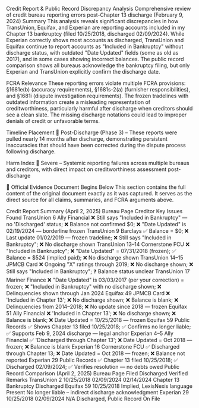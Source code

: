 Credit Report & Public Record Discrepancy Analysis
Comprehensive review of credit bureau reporting errors post-Chapter 13 discharge (February 9, 2024)
Summary
This analysis reveals significant discrepancies in how TransUnion, Equifax, and Experian are reporting accounts included in my Chapter 13 bankruptcy (filed 10/25/2018, discharged 02/09/2024). While Experian correctly shows most accounts as discharged, TransUnion and Equifax continue to report accounts as "Included in Bankruptcy" without discharge status, with outdated "Date Updated" fields (some as old as 2017), and in some cases showing incorrect balances. The public record comparison shows all bureaus acknowledge the bankruptcy filing, but only Experian and TransUnion explicitly confirm the discharge date.

FCRA Relevance
These reporting errors violate multiple FCRA provisions: §1681e(b) (accuracy requirements), §1681s-2(a) (furnisher responsibilities), and §1681i (dispute investigation requirements). The frozen tradelines with outdated information create a misleading representation of creditworthiness, particularly harmful after discharge when creditors should see a clean slate. The missing discharge notations could lead to improper denials of credit or unfavorable terms.

Timeline Placement
🔴 Post-Discharge (Phase 3) – These reports were pulled nearly 14 months after discharge, demonstrating persistent inaccuracies that should have been corrected during the dispute process following discharge.

Harm Index
🔴 Severe – Systemic reporting failures across multiple bureaus and creditors, with direct impact on creditworthiness assessment post-discharge

📄 Official Evidence Document Begins Below
This section contains the full content of the original document exactly as it was captured. It serves as the direct source for all claims, summaries, and FCRA arguments above.

Credit Report Summary (April 2, 2025)
Bureau	Page	Creditor	Key Issues Found
TransUnion	6	Ally Financial	❌ Still says "Included in Bankruptcy" — no 'Discharged' status;
❌ Balance not confirmed $0;
❌ "Date Updated" is 02/19/2024 — borderline frozen
TransUnion	9	Barclays	✅ Balance = $0;
❌ Last update 01/02/2019 — frozen tradeline;
❌ Still says "Included in Bankruptcy";
❌ No discharge shown
TransUnion	13–14	Cornerstone FCU	❌ "Included in Bankruptcy";
❌ "Date Updated" = 07/31/2018 (frozen);
✅ Balance = $524 (implied paid);
❌ No discharge shown
TransUnion	14–15	JPMCB Card	❌ Ongoing "X" ratings through 2019;
❌ No discharge shown;
❌ Still says "Included in Bankruptcy";
❓ Balance status unclear
TransUnion	17	Mariner Finance	❌ "Date Updated" is 03/03/2017 (per your correction) = frozen;
❌ "Included in Bankruptcy" with no discharge shown;
❌ Delinquencies shown through Jan 2024
Equifax	49	JPMCB Card	❌ 'Included in Chapter 13';
❌ No discharge shown;
❌ Balance is blank;
❌ Delinquencies from 2014–2018;
❌ No update since 2018 — frozen
Equifax	51	Ally Financial	❌ 'Included in Chapter 13';
❌ No discharge shown;
❌ Balance is blank;
❌ Date Updated = 10/25/2018 — frozen
Equifax	59	Public Records	✅ Shows Chapter 13 filed 10/25/2018;
✅ Confirms no longer liable;
✅ Supports Feb 9, 2024 discharge — legal anchor
Experian	4–5	Ally Financial	✅ 'Discharged through Chapter 13';
❌ Date Updated = Oct 2018 — frozen;
❌ Balance is blank
Experian	16	Cornerstone FCU	✅ Discharged through Chapter 13;
❌ Date Updated = Oct 2018 — frozen;
❌ Balance not reported
Experian	29	Public Records	✅ Chapter 13 filed 10/25/2018;
✅ Discharged 02/09/2024;
✅ Verifies resolution — no debts owed
Public Record Comparison (April 2, 2025)
Bureau	Page	Filed	Discharged	Verified	Remarks
TransUnion	2	10/25/2018	02/09/2024	02/14/2024	Chapter 13 Bankruptcy Discharged
Equifax	59	10/25/2018	Implied, LexisNexis language	Present	No longer liable – indirect discharge acknowledgment
Experian	29	10/25/2018	02/09/2024	N/A	Discharged, Public Record On File